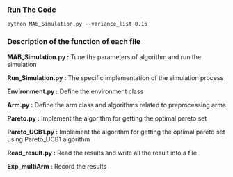 ### Run The Code

```
python MAB_Simulation.py --variance_list 0.16
```

### Description of the function of each file

**MAB_Simulation.py :** Tune the parameters of algorithm and run the simulation

**Run_Simulation.py :** The specific implementation of the simulation process

**Environment.py :** Define the environment class 

**Arm.py :** Define the arm class and algorithms related to preprocessing arms

**Pareto.py :** Implement the algorithm for getting the optimal pareto set 

**Pareto_UCB1.py :** Implement the algorithm for getting the optimal pareto set using Pareto_UCB1 algorithm

**Read_result.py :** Read the results and write all the result into a file

**Exp_multiArm :** Record the results



